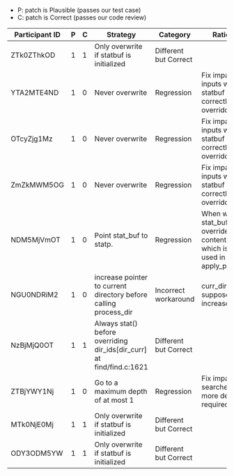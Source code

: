 * P: patch is Plausible (passes our test case)
* C: patch is Correct (passes our code review)

| Participant ID | P | C | Strategy | Category | Rationale |
| -- | -- | -- | -- | -- | -- |
| ZTk0ZThkOD | 1 | 1 | Only overwrite if statbuf is initialized | Different but Correct |  |
| YTA2MTE4ND | 1 | 0 | Never overwrite | Regression | Fix impacts inputs where statbuf is correctly overridden |
| OTcyZjg1Mz | 1 | 0 | Never overwrite | Regression | Fix impacts inputs where statbuf is correctly overridden |
| ZmZkMWM5OG | 1 | 0 | Never overwrite | Regression | Fix impacts inputs where statbuf is correctly overridden |
| NDM5MjVmOT | 1 | 0 | Point stat_buf to statp. | Regression | When writing to stat_buf, we override content of statp which is later used in apply_predicate! |
| NGU0NDRiM2 | 1 | 0 | increase pointer to current directory before calling process_dir | Incorrect workaround | curr_dir is not supposed to be increased |
| NzBjMjQ0OT | 1 | 1 | Always stat() before overriding dir_ids[dir_curr] at find/find.c:1621 | Different but Correct |  |
| ZTBjYWY1Nj | 1 | 0 | Go to a maximum depth of at most 1 | Regression | Fix impacts all searches with more depth required |
| MTk0NjE0Mj | 1 | 1 | Only overwrite if statbuf is initialized | Different but Correct |  |
| ODY3ODM5YW | 1 | 1 | Only overwrite if statbuf is initialized | Different but Correct |  |
